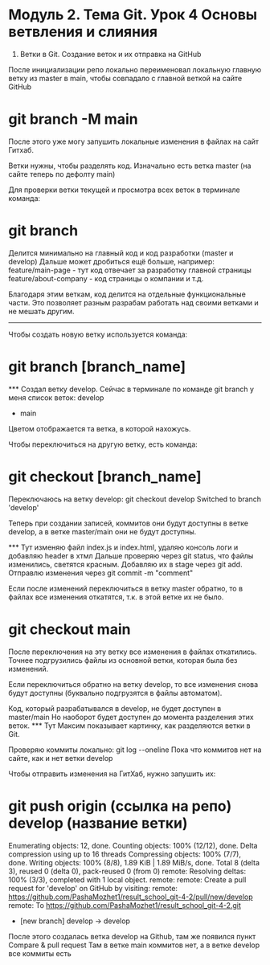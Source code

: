 # Модуль 2. Тема Git. Урок 4 Основы ветвления и слияния

1. Ветки в Git. Создание веток и их отправка на GitHub



После инициализации репо локально переименовал локальную главную ветку из master в main, чтобы совпадало с главной веткой на сайте GitHub
# git branch -M main

После этого уже могу запушить локальные изменения в файлах на сайт Гитхаб.



Ветки нужны, чтобы разделять код.
Изначально есть ветка master (на сайте теперь по дефолту main)

Для проверки ветки текущей и просмотра всех веток в терминале команда:
# git branch

Делится минимально на главный код и код разработки (master и develop)
Дальше может дробиться ещё больше, например:
feature/main-page - тут код отвечает за разработку главной страницы
feature/about-company - код страницы о компании и т.д.

Благодаря этим веткам, код делится на отдельные функциональные части.
Это позволяет разным разрабам работать над своими ветками и не мешать другим.



______

Чтобы создать новую ветку используется команда:
# git branch [branch_name]

*** Создал ветку develop. Сейчас в терминале по команде git branch у меня список веток:
  develop
* main

Цветом отображается та ветка, в которой нахожусь. 

Чтобы переключиться на другую ветку, есть команда:
# git checkout [branch_name]

Переключаюсь на ветку develop: git checkout develop
Switched to branch 'develop'

Теперь при создании записей, коммитов они будут доступны в ветке develop, а в ветке master/main они не будут доступны.


*** Тут изменяю файл index.js и index.html, удаляю консоль логи и добавляю header в хтмл
Дальше проверяю через git status, что файлы изменились, светятся красным.
Добавляю их в stage через git add.
Отправлю изменения через git commit -m "comment"


Если после изменений переключиться в ветку master обратно, то в файлах все изменения откатятся, т.к. в этой ветке их не было.
# git checkout main
После переключения на эту ветку все изменения в файлах откатились. Точнее подгрузились файлы из основной ветки, которая была без изменений.

Если переключиться обратно на ветку develop, то все изменения снова будут доступны (буквально подгрузятся в файлы автоматом).

Код, который разрабатывался в develop, не будет доступен в master/main
Но наоборот будет доступен до момента разделения этих веток.
*** Тут Максим показывает картинку, как разделяются ветки в Git.



Проверяю коммиты локально: git log --oneline
Пока что коммитов нет на сайте, как и нет ветки develop

Чтобы отправить изменения на ГитХаб, нужно запушить их:
# git push origin (ссылка на репо) develop (название ветки)
Enumerating objects: 12, done.
Counting objects: 100% (12/12), done.
Delta compression using up to 16 threads
Compressing objects: 100% (7/7), done.
Writing objects: 100% (8/8), 1.89 KiB | 1.89 MiB/s, done.
Total 8 (delta 3), reused 0 (delta 0), pack-reused 0 (from 0)
remote: Resolving deltas: 100% (3/3), completed with 1 local object.
remote:
remote: Create a pull request for 'develop' on GitHub by visiting:
remote:      https://github.com/PashaMozhet1/result_school_git-4-2/pull/new/develop
remote:
To https://github.com/PashaMozhet1/result_school_git-4-2.git
 * [new branch]      develop -> develop


После этого создалась ветка develop на Github, там же появился пункт Compare & pull request
Там в ветке main коммитов нет, а в ветке develop все коммиты есть